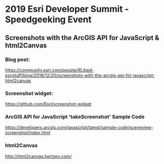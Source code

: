 # 2019 Esri Developer Summit - Speedgeeking Event
## Screenshots with the ArcGIS API for JavaScript & html2Canvas

### Blog post:
https://community.esri.com/people/RLibed-esristaff/blog/2018/12/20/screenshots-with-the-arcgis-api-for-javascript-html2canvas

### Screenshot widget:
https://github.com/Esri/screenshot-widget

### ArcGIS API for JavaScript 'takeScreenshot' Sample Code
https://developers.arcgis.com/javascript/latest/sample-code/sceneview-screenshot/index.html

### html2Canvas
http://html2canvas.hertzen.com/

